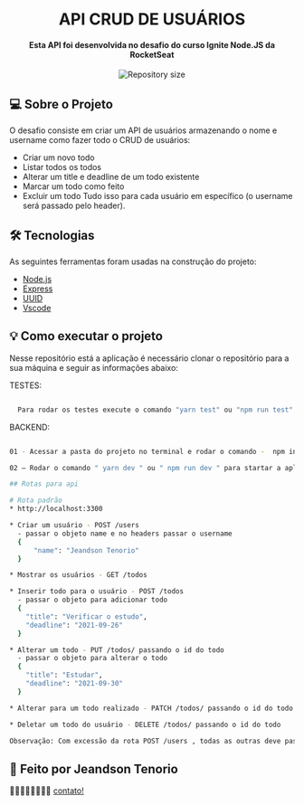<h1 align="center">
  API CRUD DE USUÁRIOS
</h1>

<h4 align="center"> 
	Esta API foi desenvolvida no desafio do curso Ignite Node.JS da RocketSeat 
</h4>

<p align="center">
  <img alt="Repository size" src="https://img.shields.io/static/v1?label=Last%20commit&message=September&color=yellowgreen&style=for-the-badge&logo=Slack">
</p>

## 💻 Sobre o Projeto

O desafio consiste em criar um API de usuários armazenando o nome e username como fazer todo o CRUD de usuários:
  * Criar um novo todo
  * Listar todos os todos
  * Alterar um title e deadline de um todo existente
  * Marcar um todo como feito
  * Excluir um todo
Tudo isso para cada usuário em específico (o username será passado pelo header).

## 🛠 Tecnologias

As seguintes ferramentas foram usadas na construção do projeto:

- [Node.js][nodejs]
- [Express][express]
- [UUID][uuid]
- [Vscode][vscode]

## 💡 Como executar o projeto

Nesse repositório está a aplicação é necessário clonar o repositório para a sua máquina e seguir as informações abaixo:

TESTES:

```bash

  Para rodar os testes execute o comando "yarn test" ou "npm run test"

```

BACKEND:

```bash

01 - Acessar a pasta do projeto no terminal e rodar o comando -  npm install

02 – Rodar o comando " yarn dev " ou " npm run dev " para startar a aplicação

## Rotas para api

# Rota padrão
* http://localhost:3300

* Criar um usuário - POST /users
  - passar o objeto name e no headers passar o username
  {
	  "name": "Jeandson Tenorio"
  }

* Mostrar os usuários - GET /todos

* Inserir todo para o usuário - POST /todos
  - passar o objeto para adicionar todo
  {
    "title": "Verificar o estudo",
    "deadline": "2021-09-26"
  }

* Alterar um todo - PUT /todos/ passando o id do todo
  - passar o objeto para alterar o todo
  {
	"title": "Estudar",
	"deadline": "2021-09-30"
  }

* Alterar para um todo realizado - PATCH /todos/ passando o id do todo

* Deletar um todo do usuário - DELETE /todos/ passando o id do todo

Observação: Com excessão da rota POST /users , todas as outras deve passar o username no headers da requisição.

```

## 📝 Feito por Jeandson Tenorio 

👋🏽👋🏽👋🏽👋🏽 [contato!](https://www.linkedin.com/in/jeandson/)

[nodejs]: https://nodejs.org/
[express]: https://expressjs.com/pt-br/
[uuid]: https://www.npmjs.com/package/uuid
[Vscode]: https://code.visualstudio.com/